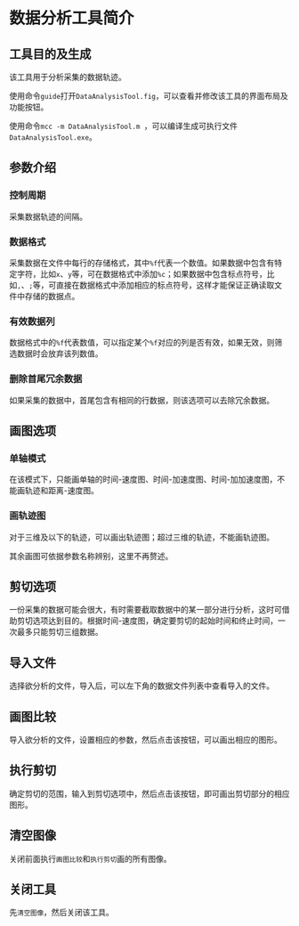 # 数据分析工具简介

## 工具目的及生成

该工具用于分析采集的数据轨迹。

使用命令`guide`打开`DataAnalysisTool.fig`，可以查看并修改该工具的界面布局及功能按钮。

使用命令`mcc -m DataAnalysisTool.m `，可以编译生成可执行文件`DataAnalysisTool.exe`。

## 参数介绍

### 控制周期

采集数据轨迹的间隔。

### 数据格式

采集数据在文件中每行的存储格式，其中`%f`代表一个数值。如果数据中包含有特定字符，比如`x`、`y`等，可在数据格式中添加`%c`；如果数据中包含标点符号，比如`,`、`;`等，可直接在数据格式中添加相应的标点符号，这样才能保证正确读取文件中存储的数据点。

### 有效数据列

数据格式中的`%f`代表数值，可以指定某个`%f`对应的列是否有效，如果无效，则筛选数据时会放弃该列数值。

### 删除首尾冗余数据

如果采集的数据中，首尾包含有相同的行数据，则该选项可以去除冗余数据。

## 画图选项

### 单轴模式

在该模式下，只能画单轴的时间-速度图、时间-加速度图、时间-加加速度图，不能画轨迹和距离-速度图。

### 画轨迹图

对于三维及以下的轨迹，可以画出轨迹图；超过三维的轨迹，不能画轨迹图。

其余画图可依据参数名称辨别，这里不再赘述。

## 剪切选项

一份采集的数据可能会很大，有时需要截取数据中的某一部分进行分析，这时可借助剪切选项达到目的。根据时间-速度图，确定要剪切的起始时间和终止时间，一次最多只能剪切三组数据。

## 导入文件

选择欲分析的文件，导入后，可以左下角的数据文件列表中查看导入的文件。

## 画图比较

导入欲分析的文件，设置相应的参数，然后点击该按钮，可以画出相应的图形。

## 执行剪切

确定剪切的范围，输入到剪切选项中，然后点击该按钮，即可画出剪切部分的相应图形。

## 清空图像

关闭前面执行`画图比较`和`执行剪切`画的所有图像。

## 关闭工具

先`清空图像`，然后关闭该工具。